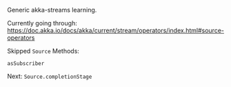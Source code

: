 Generic akka-streams learning.

Currently going through: https://doc.akka.io/docs/akka/current/stream/operators/index.html#source-operators


Skipped `Source` Methods:

`asSubscriber`

Next: `Source.completionStage`


